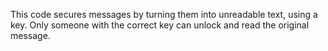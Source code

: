 
This code secures messages by turning them into unreadable text, using a key. Only someone with the correct key can unlock and read the original message.

